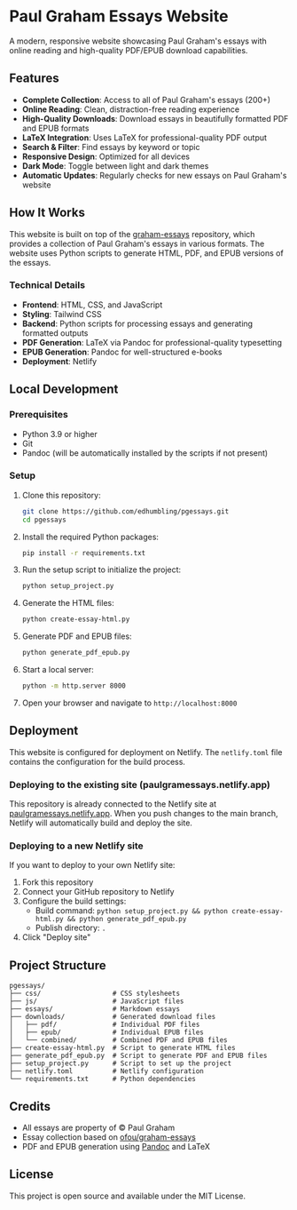 # Paul Graham Essays Website

A modern, responsive website showcasing Paul Graham's essays with online reading and high-quality PDF/EPUB download capabilities.

## Features

- **Complete Collection**: Access to all of Paul Graham's essays (200+)
- **Online Reading**: Clean, distraction-free reading experience
- **High-Quality Downloads**: Download essays in beautifully formatted PDF and EPUB formats
- **LaTeX Integration**: Uses LaTeX for professional-quality PDF output
- **Search & Filter**: Find essays by keyword or topic
- **Responsive Design**: Optimized for all devices
- **Dark Mode**: Toggle between light and dark themes
- **Automatic Updates**: Regularly checks for new essays on Paul Graham's website

## How It Works

This website is built on top of the [graham-essays](https://github.com/ofou/graham-essays) repository, which provides a collection of Paul Graham's essays in various formats. The website uses Python scripts to generate HTML, PDF, and EPUB versions of the essays.

### Technical Details

- **Frontend**: HTML, CSS, and JavaScript
- **Styling**: Tailwind CSS
- **Backend**: Python scripts for processing essays and generating formatted outputs
- **PDF Generation**: LaTeX via Pandoc for professional-quality typesetting
- **EPUB Generation**: Pandoc for well-structured e-books
- **Deployment**: Netlify

## Local Development

### Prerequisites

- Python 3.9 or higher
- Git
- Pandoc (will be automatically installed by the scripts if not present)

### Setup

1. Clone this repository:
   ```bash
   git clone https://github.com/edhumbling/pgessays.git
   cd pgessays
   ```

2. Install the required Python packages:
   ```bash
   pip install -r requirements.txt
   ```

3. Run the setup script to initialize the project:
   ```bash
   python setup_project.py
   ```

4. Generate the HTML files:
   ```bash
   python create-essay-html.py
   ```

5. Generate PDF and EPUB files:
   ```bash
   python generate_pdf_epub.py
   ```

6. Start a local server:
   ```bash
   python -m http.server 8000
   ```

7. Open your browser and navigate to `http://localhost:8000`

## Deployment

This website is configured for deployment on Netlify. The `netlify.toml` file contains the configuration for the build process.

### Deploying to the existing site (paulgramessays.netlify.app)

This repository is already connected to the Netlify site at [paulgramessays.netlify.app](https://paulgramessays.netlify.app). When you push changes to the main branch, Netlify will automatically build and deploy the site.

### Deploying to a new Netlify site

If you want to deploy to your own Netlify site:

1. Fork this repository
2. Connect your GitHub repository to Netlify
3. Configure the build settings:
   - Build command: `python setup_project.py && python create-essay-html.py && python generate_pdf_epub.py`
   - Publish directory: `.`
4. Click "Deploy site"

## Project Structure

```
pgessays/
├── css/                  # CSS stylesheets
├── js/                   # JavaScript files
├── essays/               # Markdown essays
├── downloads/            # Generated download files
│   ├── pdf/              # Individual PDF files
│   ├── epub/             # Individual EPUB files
│   └── combined/         # Combined PDF and EPUB files
├── create-essay-html.py  # Script to generate HTML files
├── generate_pdf_epub.py  # Script to generate PDF and EPUB files
├── setup_project.py      # Script to set up the project
├── netlify.toml          # Netlify configuration
└── requirements.txt      # Python dependencies
```

## Credits

- All essays are property of © Paul Graham
- Essay collection based on [ofou/graham-essays](https://github.com/ofou/graham-essays)
- PDF and EPUB generation using [Pandoc](https://pandoc.org/) and LaTeX

## License

This project is open source and available under the MIT License.
